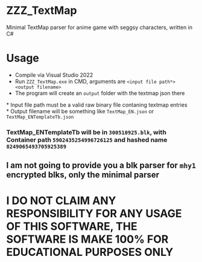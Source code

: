 # ZZZ_TextMap
 Minimal TextMap parser for anime game with seggsy characters, written in C#

# Usage
- Compile via Visual Studio 2022
- Run `ZZZ_TextMap.exe` in CMD, arguments are `<input file path*> <output filename>`
- The program will create an `output` folder with the textmap json there

\* Input file path must be a valid raw binary file contaning textmap entries\
\* Output filename will be something like `TextMap_EN.json` or `TextMap_ENTemplateTb.json`

### TextMap_ENTemplateTb will be in `300510925.blk`, with Container path `5902435254996726125` and hashed name `8249065493705925389`
## I am not going to provide you a blk parser for `mhy1` encrypted blks, only the minimal parser

# I DO NOT CLAIM ANY RESPONSIBILITY FOR ANY USAGE OF THIS SOFTWARE, THE SOFTWARE IS MAKE 100% FOR EDUCATIONAL PURPOSES ONLY